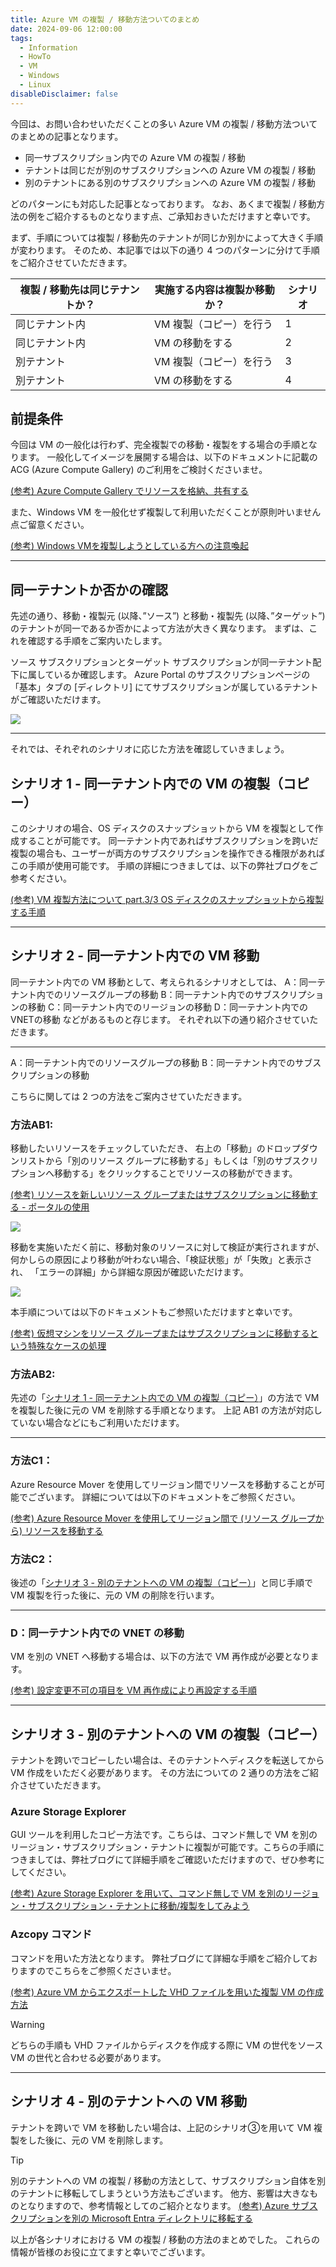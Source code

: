 ```yaml
---
title: Azure VM の複製 / 移動方法ついてのまとめ
date: 2024-09-06 12:00:00
tags:
  - Information
  - HowTo
  - VM
  - Windows
  - Linux
disableDisclaimer: false
---
```


今回は、お問い合わせいただくことの多い Azure VM の複製 / 移動方法ついてのまとめの記事となります。 

<!-- more -->

- 同一サブスクリプション内での Azure VM の複製 / 移動 
- テナントは同じだが別のサブスクリプションへの Azure VM の複製 / 移動 
- 別のテナントにある別のサブスクリプションへの Azure VM の複製 / 移動 

どのパターンにも対応した記事となっております。 
なお、あくまで複製 / 移動方法の例をご紹介するものとなります点、ご承知おきいただけますと幸いです。 

まず、手順については複製 / 移動先のテナントが同じか別かによって大きく手順が変わります。 
そのため、本記事では以下の通り 4 つのパターンに分けて手順をご紹介させていただきます。 

| 複製 / 移動先は同じテナントか？ | 実施する内容は複製か移動か？ | シナリオ |
| ---- | ---- | ---- |
| 同じテナント内 | VM 複製（コピー）を行う | 1 |
| 同じテナント内 | VM の移動をする | 2 |
| 別テナント | VM 複製（コピー）を行う | 3 |
| 別テナント | VM の移動をする | 4 |


## 前提条件

今回は VM の一般化は行わず、完全複製での移動・複製をする場合の手順となります。
一般化してイメージを展開する場合は、以下のドキュメントに記載の ACG (Azure Compute Gallery) のご利用をご検討くださいませ。

[(参考) Azure Compute Gallery でリソースを格納、共有する](https://learn.microsoft.com/ja-jp/azure/virtual-machines/azure-compute-gallery)

また、Windows VM を一般化せず複製して利用いただくことが原則叶いません点ご留意ください。

[(参考) Windows VMを複製しようとしている方への注意喚起](https://jpaztech.github.io/blog/vm/vm-replica-1/#Windows-VM%E3%82%92%E8%A4%87%E8%A3%BD%E3%81%97%E3%82%88%E3%81%86%E3%81%A8%E3%81%97%E3%81%A6%E3%81%84%E3%82%8B%E6%96%B9%E3%81%B8%E3%81%AE%E6%B3%A8%E6%84%8F%E5%96%9A%E8%B5%B7)

---

## 同一テナントか否かの確認

先述の通り、移動・複製元 (以降、”ソース”) と移動・複製先 (以降、”ターゲット”) のテナントが同一であるか否かによって方法が大きく異なります。
まずは、これを確認する手順をご案内いたします。

ソース サブスクリプションとターゲット サブスクリプションが同一テナント配下に属しているか確認します。
Azure Portal のサブスクリプションページの「基本」タブの [ディレクトリ] にてサブスクリプションが属しているテナントがご確認いただけます。

![](./vm-copy-move-scenario/img001.png)

---

それでは、それぞれのシナリオに応じた方法を確認していきましょう。

## シナリオ 1 - 同一テナント内での VM の複製（コピー）

このシナリオの場合、OS ディスクのスナップショットから VM を複製として作成することが可能です。 
同一テナント内であればサブスクリプションを跨いだ複製の場合も、ユーザーが両方のサブスクリプションを操作できる権限があればこの手順が使用可能です。
手順の詳細につきましては、以下の弊社ブログをご参考ください。

[(参考) VM 複製方法について part.3/3 OS ディスクのスナップショットから複製する手順](https://jpaztech.github.io/blog/vm/vm-replica-3/)

---

## シナリオ 2 - 同一テナント内での VM 移動

同一テナント内での VM 移動として、考えられるシナリオとしては、
A：同一テナント内でのリソースグループの移動
B：同一テナント内でのサブスクリプションの移動
C：同一テナント内でのリージョンの移動
D：同一テナント内でのVNETの移動
などがあるものと存じます。
それぞれ以下の通り紹介させていただきます。

---

A：同一テナント内でのリソースグループの移動
B：同一テナント内でのサブスクリプションの移動

こちらに関しては 2 つの方法をご案内させていただきます。

### 方法AB1:

移動したいリソースをチェックしていただき、 右上の「移動」のドロップダウンリストから「別のリソース グループに移動する」もしくは「別のサブスクリプションへ移動する」をクリックすることでリソースの移動ができます。

[(参考) リソースを新しいリソース グループまたはサブスクリプションに移動する - ポータルの使用](https://learn.microsoft.com/ja-jp/azure/azure-resource-manager/management/move-resource-group-and-subscription#use-the-portal)

![](./vm-copy-move-scenario/img002.png)

移動を実施いただく前に、移動対象のリソースに対して検証が実行されますが、 何かしらの原因により移動が叶わない場合、「検証状態」が「失敗」と表示され、 「エラーの詳細」から詳細な原因が確認いただけます。 

![](./vm-copy-move-scenario/img003.png)

本手順については以下のドキュメントもご参照いただけますと幸いです。

[(参考) 仮想マシンをリソース グループまたはサブスクリプションに移動するという特殊なケースの処理](https://learn.microsoft.com/ja-jp/azure/azure-resource-manager/management/move-limitations/virtual-machines-move-limitations)


### 方法AB2:

先述の「[シナリオ 1 - 同一テナント内での VM の複製（コピー）](.#%E3%82%B7%E3%83%8A%E3%83%AA%E3%82%AA-1-%E5%90%8C%E4%B8%80%E3%83%86%E3%83%8A%E3%83%B3%E3%83%88%E5%86%85%E3%81%A7%E3%81%AE-VM-%E3%81%AE%E8%A4%87%E8%A3%BD%EF%BC%88%E3%82%B3%E3%83%94%E3%83%BC%EF%BC%89)」の方法で VM を複製した後に元の VM を削除する手順となります。
上記 AB1 の方法が対応していない場合などにもご利用いただけます。

---

### 方法C1：

Azure Resource Mover を使用してリージョン間でリソースを移動することが可能でございます。
詳細については以下のドキュメントをご参照ください。

[(参考) Azure Resource Mover を使用してリージョン間で (リソース グループから) リソースを移動する](https://learn.microsoft.com/ja-jp/azure/resource-mover/move-region-within-resource-group)


### 方法C2：

後述の「[シナリオ 3 - 別のテナントへの VM の複製（コピー）](.#%E3%82%B7%E3%83%8A%E3%83%AA%E3%82%AA-3-%E5%88%A5%E3%81%AE%E3%83%86%E3%83%8A%E3%83%B3%E3%83%88%E3%81%B8%E3%81%AE-VM-%E3%81%AE%E8%A4%87%E8%A3%BD%EF%BC%88%E3%82%B3%E3%83%94%E3%83%BC%EF%BC%89)」と同じ手順で VM 複製を行った後に、元の VM の削除を行います。

---

### D：同一テナント内での VNET の移動

VM を別の VNET へ移動する場合は、以下の方法で VM 再作成が必要となります。

[(参考) 設定変更不可の項目を VM 再作成により再設定する手順](https://jpaztech.github.io/blog/vm/recreate-vm-to-change-settings/)

---

## シナリオ 3 - 別のテナントへの VM の複製（コピー）

テナントを跨いでコピーしたい場合は、そのテナントへディスクを転送してから VM 作成をいただく必要があります。
その方法についての 2 通りの方法をご紹介させていただきます。

### Azure Storage Explorer

GUI ツールを利用したコピー方法です。こちらは、コマンド無しで VM を別のリージョン・サブスクリプション・テナントに複製が可能です。こちらの手順につきましては、弊社ブログにて詳細手順をご確認いただけますので、ぜひ参考にしてください。

[(参考) Azure Storage Explorer を用いて、コマンド無しで VM を別のリージョン・サブスクリプション・テナントに移動/複製をしてみよう](https://jpaztech.github.io/blog/vm/copy-vm-with-storage-explorer/)

### Azcopy コマンド

コマンドを用いた方法となります。
弊社ブログにて詳細な手順をご紹介しておりますのでこちらをご参照くださいませ。
 
[(参考) Azure VM からエクスポートした VHD ファイルを用いた複製 VM の作成方法](https://jpaztech.github.io/blog/vm/create-vm-using-vhd/)


>[!WARNING]
>どちらの手順も VHD ファイルからディスクを作成する際に VM の世代をソース VM の世代と合わせる必要があります。

---

## シナリオ 4 - 別のテナントへの VM 移動

テナントを跨いで VM を移動したい場合は、上記のシナリオ③を用いて VM 複製をした後に、元の VM を削除します。

> [!TIP]
>別のテナントへの VM の複製 / 移動の方法として、サブスクリプション自体を別のテナントに移転してしまうという方法もございます。
>他方、影響は大きなものとなりますので、参考情報としてのご紹介となります。
>[(参考)  Azure サブスクリプションを別の Microsoft Entra ディレクトリに移転する](https://learn.microsoft.com/ja-jp/azure/role-based-access-control/transfer-subscription)


以上が各シナリオにおける VM の複製 / 移動の方法のまとめでした。
これらの情報が皆様のお役に立てますと幸いでございます。
